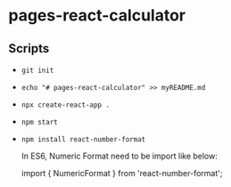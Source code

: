 # pages-react-calculator

## Scripts

- `git init`

- `echo "# pages-react-calculator" >> myREADME.md`

- `npx create-react-app .`

- `npm start`

- `npm install react-number-format`

    In ES6, Numeric Format need to be import like below:
    
    import { NumericFormat } from 'react-number-format';